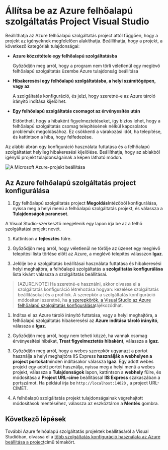 <properties
   pageTitle="Állítsa be az Azure felhőalapú szolgáltatás Project Visual Studio |} Microsoft Azure"
   description="Megtudhatja, hogy miként projektben Azure felhőalapú szolgáltatás konfigurálása a Visual Studióban, attól függően, hogy a projekt követelményei."
   services="visual-studio-online"
   documentationCenter="na"
   authors="TomArcher"
   manager="douge"
   editor="" />
<tags
   ms.service="multiple"
   ms.devlang="dotnet"
   ms.topic="article"
   ms.tgt_pltfrm="na"
   ms.workload="multiple"
   ms.date="08/15/2016"
   ms.author="tarcher" />

# <a name="configure-an-azure-cloud-service-project-with-visual-studio"></a>Állítsa be az Azure felhőalapú szolgáltatás Project Visual Studio

Beállíthatja az Azure felhőalapú szolgáltatás project attól függően, hogy a projekt az igényeknek megfelelően alakíthatja. Beállíthatja, hogy a projekt, a következő kategóriák tulajdonságai:

- **Azure közzététele egy felhőalapú szolgáltatásba**

  Győződjön meg arról, hogy a program nem törli véletlenül egy meglévő felhőalapú szolgáltatás üzembe Azure tulajdonság beállítása

- **Hibakeresési egy felhőalapú szolgáltatásba, a helyi számítógépen, vagy az**

  A szolgáltatás konfiguráció, és jelzi, hogy szeretné-e az Azure tároló irányító indítása kijelölhet.

- **Egy felhőalapú szolgáltatás csomagot az érvényesítés után**

  Eldöntheti, hogy a hibaként figyelmeztetéseket, így biztos lehet, hogy a felhőalapú szolgáltatás csomag telepítésének nélkül kapcsolatos problémák megoldásához. Ez csökkenti a várakozási időt, ha telepítése, és kattintson a hiba, hogy felfedezése.

Az alábbi ábrán egy konfiguráció használata futtatása és a felhőalapú szolgáltatást helyileg hibakeresési kijelölése. Beállíthatja, hogy az ablakból igénylő projekt tulajdonságainak a képen látható módon.

![A Microsoft Azure-projekt beállítása](./media/vs-azure-tools-configuring-an-azure-project/IC713462.png)

## <a name="to-configure-an-azure-cloud-service-project"></a>Az Azure felhőalapú szolgáltatás project konfigurálása

1. Egy felhőalapú szolgáltatás project **Megoldás**Intézőből konfigurálása, nyissa meg a helyi menü a felhőalapú szolgáltatás projekt, és válassza a **Tulajdonságok parancsot**.

  A Visual Studio-szerkesztő megjelenik egy lapon írja be az a felhő szolgáltatási projekt nevét.

1. Kattintson a **fejlesztés** fülre.

1. Győződjön meg arról, hogy véletlenül ne törölje az üzenet egy meglévő telepítési lista törlése előtt az Azure, a meglévő telepítés válasszon **Igaz**.

1. Jelölje be a szolgáltatás beállításai használata futtatása és hibakeresési helyi meghajtóra, a felhőalapú szolgáltatás a **szolgáltatás konfigurálása** lista kívánt válassza a szolgáltatás beállításai.

  >[AZURE.NOTE] Ha szeretné-e használni, akkor olvassa el a szolgáltatás konfiguráció létrehozása hogyan: kezelése szolgáltatás beállításokat és a profilok. A szerepkör a szolgáltatás konfiguráció módosítani szeretné, ha [a szerepkörök, a Visual Studio az Azure felhőalapú szolgáltatás konfigurálása](vs-azure-tools-configure-roles-for-cloud-service.md)tájékozódhat.

1. Indítsa el az Azure tároló irányító futtatása, vagy a helyi meghajtóra, a felhőalapú szolgáltatás hibakeresési az **Azure indítása tároló irányító**, válassza a **Igaz**.

1. Győződjön meg arról, hogy nem teheti közzé, ha vannak csomag érvényesítési hibákat, **Treat figyelmeztetés hibaként**, válassza a **Igaz**.

1. Győződjön meg arról, hogy a webes szerepkör ugyanazt a portot használja a helyi meghajtóra IIS Express **használják a webhelyen a project portokat**minden indításakor válassza **Igaz**. Egy adott webes projekt egy adott portot használja, nyissa meg a helyi menü a webes projekt, válassza a **Tulajdonságok** lapon, kattintson a **webhely** fülre, és módosítása a **Project URL-címe** beállítással **IIS Express** szakaszában a portszámot. Ha például írja be `http://localhost:14020` , a project URL-CÍMÉT.

1. A felhőalapú szolgáltatás projekt tulajdonságainak végrehajtott módosítások mentéséhez, válassza az eszköztáron a **Mentés** gombra.

## <a name="next-steps"></a>Következő lépések

További Azure felhőalapú szolgáltatás projektek beállításáról a Visual Studióban, olvassa el a [több szolgáltatás konfiguráció használata az Azure beállítása a project](vs-azure-tools-multiple-services-project-configurations.md)című témakört.
